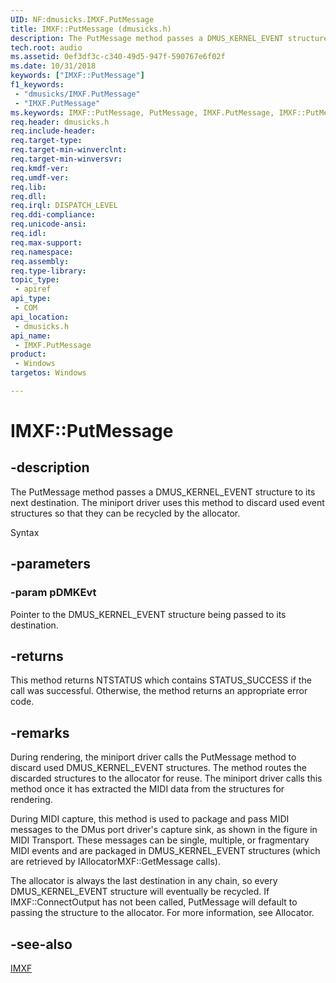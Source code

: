 ```yaml
---
UID: NF:dmusicks.IMXF.PutMessage
title: IMXF::PutMessage (dmusicks.h)
description: The PutMessage method passes a DMUS_KERNEL_EVENT structure to its next destination.
tech.root: audio
ms.assetid: 0ef3df3c-c340-49d5-947f-590767e6f02f
ms.date: 10/31/2018
keywords: ["IMXF::PutMessage"]
f1_keywords:
 - "dmusicks/IMXF.PutMessage"
 - "IMXF.PutMessage"
ms.keywords: IMXF::PutMessage, PutMessage, IMXF.PutMessage, IMXF::PutMessage, IMXF.PutMessage
req.header: dmusicks.h
req.include-header:
req.target-type:
req.target-min-winverclnt:
req.target-min-winversvr:
req.kmdf-ver:
req.umdf-ver:
req.lib:
req.dll:
req.irql: DISPATCH_LEVEL
req.ddi-compliance:
req.unicode-ansi:
req.idl:
req.max-support:
req.namespace:
req.assembly:
req.type-library: 
topic_type: 
 - apiref
api_type: 
 - COM
api_location: 
 - dmusicks.h
api_name: 
 - IMXF.PutMessage
product: 
 - Windows
targetos: Windows

---
```


# IMXF::PutMessage


## -description

The PutMessage method passes a DMUS_KERNEL_EVENT structure to its next destination. The miniport driver uses this method to discard used event structures so that they can be recycled by the allocator.

Syntax

## -parameters

### -param pDMKEvt

Pointer to the DMUS_KERNEL_EVENT structure being passed to its destination.


## -returns
This method returns NTSTATUS which contains STATUS_SUCCESS if the call was successful. Otherwise, the method returns an appropriate error code.

## -remarks
During rendering, the miniport driver calls the PutMessage method to discard used DMUS_KERNEL_EVENT structures. The method routes the discarded structures to the allocator for reuse. The miniport driver calls this method once it has extracted the MIDI data from the structures for rendering.

During MIDI capture, this method is used to package and pass MIDI messages to the DMus port driver's capture sink, as shown in the figure in MIDI Transport. These messages can be single, multiple, or fragmentary MIDI events and are packaged in DMUS_KERNEL_EVENT structures (which are retrieved by IAllocatorMXF::GetMessage calls).

The allocator is always the last destination in any chain, so every DMUS_KERNEL_EVENT structure will eventually be recycled. If IMXF::ConnectOutput has not been called, PutMessage will default to passing the structure to the allocator. For more information, see Allocator. 


## -see-also

[IMXF](nn-dmusicks-imxf.md)

